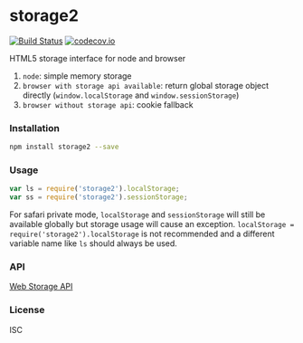 # storage2

[![Build Status](https://travis-ci.org/pqx/storage2.svg)](https://travis-ci.org/pqx/storage2) [![codecov.io](http://codecov.io/github/pqx/storage2/coverage.svg?branch=master)](http://codecov.io/github/pqx/storage2?branch=master)

HTML5 storage interface for node and browser

1.  `node`: simple memory storage
2.  `browser with storage api available`: return global storage object directly (`window.localStorage` and `window.sessionStorage`)
3.  `browser without storage api`: cookie fallback

### Installation

```sh
npm install storage2 --save
```

### Usage

```javascript
var ls = require('storage2').localStorage;
var ss = require('storage2').sessionStorage;
```

For safari private mode, `localStorage` and `sessionStorage` will still be available globally but storage usage will cause an exception. `localStorage = require('storage2').localStorage` is not recommended and a different variable name like `ls` should always be used.

### API

[Web Storage API](https://developer.mozilla.org/en-US/docs/Web/API/Storage)

### License

ISC
